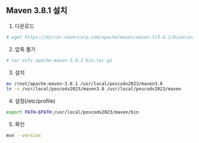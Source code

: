 ## Maven 3.8.1 설치

1. 다운로드
```sh
# wget https://mirror.navercorp.com/apache/maven/maven-3/3.8.1/binaries/apache-maven-3.8.1-bin.tar.gz
```

2. 압축 풀기
```sh
# tar xvfz apache-maven-3.8.1-bin.tar.gz
```

3. 설치
```sh
mv /root/apache-maven-3.8.1 /usr/local/poscodx2023/maven3.8
ln -s /usr/local/poscodx2023/maven3.8 /usr/local/poscodx2023/maven
```

4. 설정(/etc/profile)
```sh
export PATH=$PATH:/usr/local/poscodx2023/maven/bin
```

5. 확인
```sh
mvn --version
```
